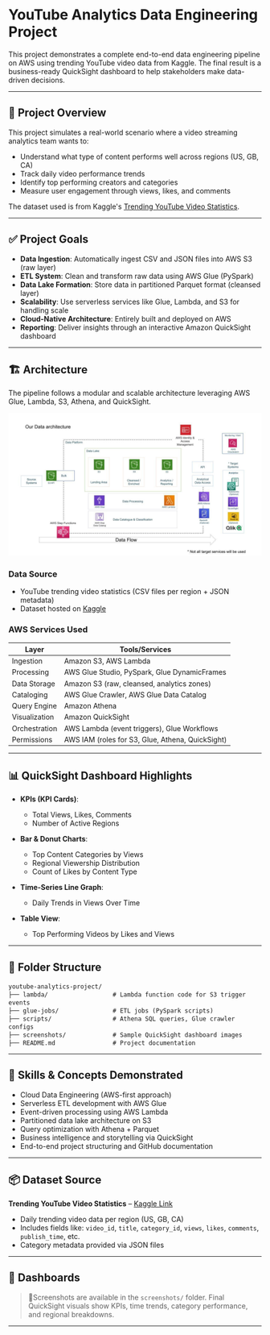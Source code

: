 # YouTube Analytics Data Engineering Project

This project demonstrates a complete end-to-end data engineering pipeline on AWS using trending YouTube video data from Kaggle. The final result is a business-ready QuickSight dashboard to help stakeholders make data-driven decisions.

---

## 🎯 Project Overview
This project simulates a real-world scenario where a video streaming analytics team wants to:
- Understand what type of content performs well across regions (US, GB, CA)
- Track daily video performance trends
- Identify top performing creators and categories
- Measure user engagement through views, likes, and comments

The dataset used is from Kaggle's [Trending YouTube Video Statistics](https://www.kaggle.com/datasets/datasnaek/youtube-new).

---

## ✅ Project Goals
- **Data Ingestion**: Automatically ingest CSV and JSON files into AWS S3 (raw layer)
- **ETL System**: Clean and transform raw data using AWS Glue (PySpark)
- **Data Lake Formation**: Store data in partitioned Parquet format (cleansed layer)
- **Scalability**: Use serverless services like Glue, Lambda, and S3 for handling scale
- **Cloud-Native Architecture**: Entirely built and deployed on AWS
- **Reporting**: Deliver insights through an interactive Amazon QuickSight dashboard

---

## 🏗️ Architecture

The pipeline follows a modular and scalable architecture leveraging AWS Glue, Lambda, S3, Athena, and QuickSight.

![Architecture Diagram](architecture.jpeg)

### Data Source
- YouTube trending video statistics (CSV files per region + JSON metadata)
- Dataset hosted on [Kaggle](https://www.kaggle.com/datasets/datasnaek/youtube-new)

### AWS Services Used
| Layer             | Tools/Services                                                  |
|------------------|-----------------------------------------------------------------|
| Ingestion         | Amazon S3, AWS Lambda                                           |
| Processing        | AWS Glue Studio, PySpark, Glue DynamicFrames                    |
| Data Storage      | Amazon S3 (raw, cleansed, analytics zones)                      |
| Cataloging        | AWS Glue Crawler, AWS Glue Data Catalog                         |
| Query Engine      | Amazon Athena                                                   |
| Visualization     | Amazon QuickSight                                               |
| Orchestration     | AWS Lambda (event triggers), Glue Workflows                     |
| Permissions       | AWS IAM (roles for S3, Glue, Athena, QuickSight)                |

---

## 📊 QuickSight Dashboard Highlights
- **KPIs (KPI Cards)**:
  - Total Views, Likes, Comments
  - Number of Active Regions

- **Bar & Donut Charts**:
  - Top Content Categories by Views
  - Regional Viewership Distribution
  - Count of Likes by Content Type

- **Time-Series Line Graph**:
  - Daily Trends in Views Over Time

- **Table View**:
  - Top Performing Videos by Likes and Views

---

## 📁 Folder Structure
```
youtube-analytics-project/
├── lambda/                  # Lambda function code for S3 trigger events
├── glue-jobs/               # ETL jobs (PySpark scripts)
├── scripts/                 # Athena SQL queries, Glue crawler configs
├── screenshots/             # Sample QuickSight dashboard images
├── README.md                # Project documentation
```

---

## 🚀 Skills & Concepts Demonstrated
- Cloud Data Engineering (AWS-first approach)
- Serverless ETL development with AWS Glue
- Event-driven processing using AWS Lambda
- Partitioned data lake architecture on S3
- Query optimization with Athena + Parquet
- Business intelligence and storytelling via QuickSight
- End-to-end project structuring and GitHub documentation

---

## 📦 Dataset Source
**Trending YouTube Video Statistics** – [Kaggle Link](https://www.kaggle.com/datasets/datasnaek/youtube-new)
- Daily trending video data per region (US, GB, CA)
- Includes fields like: `video_id`, `title`, `category_id`, `views`, `likes`, `comments`, `publish_time`, etc.
- Category metadata provided via JSON files

---

## 📸 Dashboards
> 📍Screenshots are available in the `screenshots/` folder. 
> Final QuickSight visuals show KPIs, time trends, category performance, and regional breakdowns.

---



